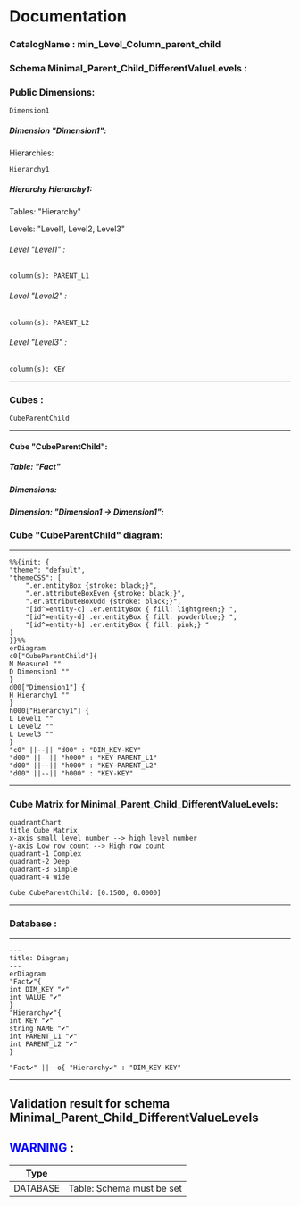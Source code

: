 # Documentation
### CatalogName : min_Level_Column_parent_child
### Schema Minimal_Parent_Child_DifferentValueLevels : 
### Public Dimensions:

    Dimension1

##### Dimension "Dimension1":

Hierarchies:

    Hierarchy1

##### Hierarchy Hierarchy1:

Tables: "Hierarchy"

Levels: "Level1, Level2, Level3"

###### Level "Level1" :

    column(s): PARENT_L1

###### Level "Level2" :

    column(s): PARENT_L2

###### Level "Level3" :

    column(s): KEY

---
### Cubes :

    CubeParentChild

---
#### Cube "CubeParentChild":

    

##### Table: "Fact"

##### Dimensions:
##### Dimension: "Dimension1 -> Dimension1":

### Cube "CubeParentChild" diagram:

---

```mermaid
%%{init: {
"theme": "default",
"themeCSS": [
    ".er.entityBox {stroke: black;}",
    ".er.attributeBoxEven {stroke: black;}",
    ".er.attributeBoxOdd {stroke: black;}",
    "[id^=entity-c] .er.entityBox { fill: lightgreen;} ",
    "[id^=entity-d] .er.entityBox { fill: powderblue;} ",
    "[id^=entity-h] .er.entityBox { fill: pink;} "
]
}}%%
erDiagram
c0["CubeParentChild"]{
M Measure1 ""
D Dimension1 ""
}
d00["Dimension1"] {
H Hierarchy1 ""
}
h000["Hierarchy1"] {
L Level1 ""
L Level2 ""
L Level3 ""
}
"c0" ||--|| "d00" : "DIM_KEY-KEY"
"d00" ||--|| "h000" : "KEY-PARENT_L1"
"d00" ||--|| "h000" : "KEY-PARENT_L2"
"d00" ||--|| "h000" : "KEY-KEY"
```
---
### Cube Matrix for Minimal_Parent_Child_DifferentValueLevels:
```mermaid
quadrantChart
title Cube Matrix
x-axis small level number --> high level number
y-axis Low row count --> High row count
quadrant-1 Complex
quadrant-2 Deep
quadrant-3 Simple
quadrant-4 Wide

Cube CubeParentChild: [0.1500, 0.0000]
```
---
### Database :
---
```mermaid
---
title: Diagram;
---
erDiagram
"Fact✔"{
int DIM_KEY "✔"
int VALUE "✔"
}
"Hierarchy✔"{
int KEY "✔"
string NAME "✔"
int PARENT_L1 "✔"
int PARENT_L2 "✔"
}

"Fact✔" ||--o{ "Hierarchy✔" : "DIM_KEY-KEY"
```
---
## Validation result for schema Minimal_Parent_Child_DifferentValueLevels
## <span style='color: blue;'>WARNING</span> : 
|Type|   |
|----|---|
|DATABASE|Table: Schema must be set|

